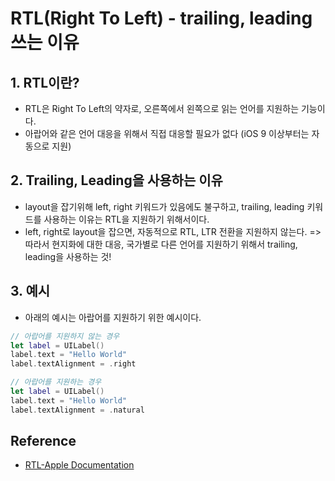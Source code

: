 # RTL(Right To Left) - trailing, leading 쓰는 이유

## 1. RTL이란?

* RTL은 Right To Left의 약자로, 오른쪽에서 왼쪽으로 읽는 언어를 지원하는 기능이다. 
* 아랍어와 같은 언어 대응을 위해서 직접 대응할 필요가 없다 (iOS 9 이상부터는 자동으로 지원)

## 2. Trailing, Leading을 사용하는 이유

* layout을 잡기위해 left, right 키워드가 있음에도 불구하고, trailing, leading 키워드를 사용하는 이유는 RTL을 지원하기 위해서이다.
* left, right로 layout을 잡으면, 자동적으로 RTL, LTR 전환을 지원하지 않는다.
=> 따라서 현지화에 대한 대응, 국가별로 다른 언어를 지원하기 위해서 trailing, leading을 사용하는 것!

## 3. 예시

* 아래의 예시는 아랍어를 지원하기 위한 예시이다.

```swift
// 아랍어를 지원하지 않는 경우
let label = UILabel()
label.text = "Hello World"
label.textAlignment = .right
```

```swift
// 아랍어를 지원하는 경우
let label = UILabel()
label.text = "Hello World"
label.textAlignment = .natural
```

## Reference

* [RTL-Apple Documentation](https://developer.apple.com/design/human-interface-guidelines/right-to-left)